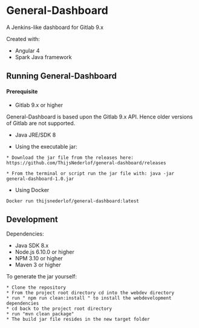 # General-Dashboard
A Jenkins-like dashboard for Gitlab 9.x

Created with:

* Angular 4
* Spark Java framework





## Running General-Dashboard

#### Prerequisite

* Gitlab 9.x or higher

General-Dashboard is based upon the Gitlab 9.x API. 
Hence older versions of Gitlab are not supported.

* Java JRE/SDK 8

* Using the executable jar:
```
* Download the jar file from the releases here:
https://github.com/ThijsNederlof/general-dashboard/releases

* From the terminal or script run the jar file with: java -jar general-dashboard-1.0.jar
```

* Using Docker

```
Docker run thijsnederlof/general-dashboard:latest
```

## Development

Dependencies:

* Java SDK 8.x
* Node.js 6.10.0 or higher
* NPM 3.10 or higher
* Maven 3 or higher

To generate the jar yourself:

```
* Clone the repository
* From the project root directory cd into the webdev directory
* run " npm run clean:install " to install the webdevelopment dependencies
* cd back to the project root directory
* run "mvn clean package"
* The build jar file resides in the new target folder
```
